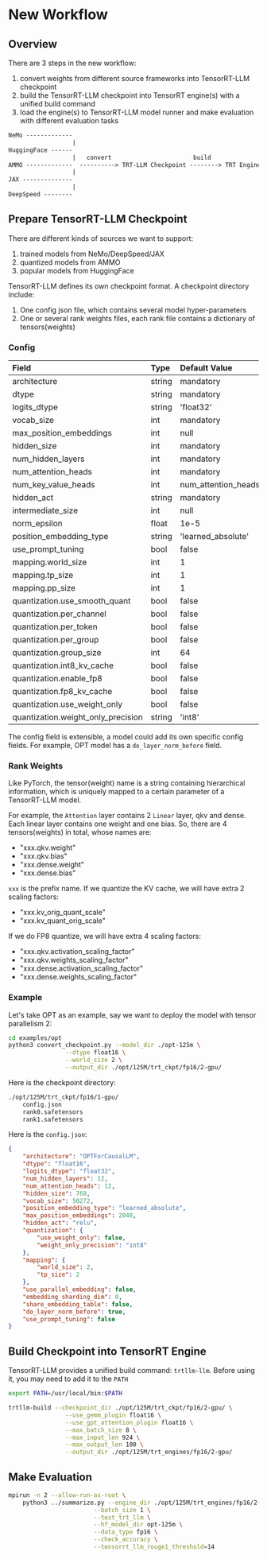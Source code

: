 # New Workflow

## Overview

There are 3 steps in the new workflow:

1. convert weights from different source frameworks into TensorRT-LLM checkpoint
2. build the TensorRT-LLM checkpoint into TensorRT engine(s) with a unified build command
3. load the engine(s) to TensorRT-LLM model runner and make evaluation with different evaluation tasks

```txt
NeMo -------------
                  |
HuggingFace ------
                  |   convert                       build                load
AMMO -------------  ----------> TRT-LLM Checkpoint --------> TRT Engine ------> TRT-LLM ModelRunner
                  |
JAX --------------
                  |
DeepSpeed --------
```

## Prepare TensorRT-LLM Checkpoint

There are different kinds of sources we want to support:

1. trained models from NeMo/DeepSpeed/JAX
2. quantized models from AMMO
3. popular models from HuggingFace

TensorRT-LLM defines its own checkpoint format. A checkpoint directory include:

1. One config json file, which contains several model hyper-parameters
2. One or several rank weights files, each rank file contains a dictionary of tensors(weights)

### Config

| Field                                  | Type       | Default Value       |
| :------------------------------------- | :--------- | :------------------ |
| architecture                           | string     | mandatory           |
| dtype                                  | string     | mandatory           |
| logits_dtype                           | string     | 'float32'           |
| vocab_size                             | int        | mandatory           |
| max_position_embeddings                | int        | null                |
| hidden_size                            | int        | mandatory           |
| num_hidden_layers                      | int        | mandatory           |
| num_attention_heads                    | int        | mandatory           |
| num_key_value_heads                    | int        | num_attention_heads |
| hidden_act                             | string     | mandatory           |
| intermediate_size                      | int        | null                |
| norm_epsilon                           | float      | 1e-5                |
| position_embedding_type                | string     | 'learned_absolute'  |
| use_prompt_tuning                      | bool       | false               |
| mapping.world_size                     | int        | 1                   |
| mapping.tp_size                        | int        | 1                   |
| mapping.pp_size                        | int        | 1                   |
| quantization.use_smooth_quant          | bool       | false               |
| quantization.per_channel               | bool       | false               |
| quantization.per_token                 | bool       | false               |
| quantization.per_group                 | bool       | false               |
| quantization.group_size                | int        | 64                  |
| quantization.int8_kv_cache             | bool       | false               |
| quantization.enable_fp8                | bool       | false               |
| quantization.fp8_kv_cache              | bool       | false               |
| quantization.use_weight_only           | bool       | false               |
| quantization.weight_only_precision     | string     | 'int8'              |

The config field is extensible, a model could add its own specific config fields.
For example, OPT model has a `do_layer_norm_before` field.

### Rank Weights

Like PyTorch, the tensor(weight) name is a string containing hierarchical information,
which is uniquely mapped to a certain parameter of a TensorRT-LLM model.

For example, the `Attention` layer contains 2 `Linear` layer, qkv and dense.
Each linear layer contains one weight and one bias.
So, there are 4 tensors(weights) in total, whose names are:

- "xxx.qkv.weight"
- "xxx.qkv.bias"
- "xxx.dense.weight"
- "xxx.dense.bias"

`xxx` is the prefix name. If we quantize the KV cache, we will have extra 2 scaling factors:

- "xxx.kv_orig_quant_scale"
- "xxx.kv_quant_orig_scale"

If we do FP8 quantize, we will have extra 4 scaling factors:

- "xxx.qkv.activation_scaling_factor"
- "xxx.qkv.weights_scaling_factor"
- "xxx.dense.activation_scaling_factor"
- "xxx.dense.weights_scaling_factor"

### Example

Let's take OPT as an example, say we want to deploy the model with tensor parallelism 2:

```bash
cd examples/opt
python3 convert_checkpoint.py --model_dir ./opt-125m \
                --dtype float16 \
                --world_size 2 \
                --output_dir ./opt/125M/trt_ckpt/fp16/2-gpu/
```

Here is the checkpoint directory:

```txt
./opt/125M/trt_ckpt/fp16/1-gpu/
    config.json
    rank0.safetensors
    rank1.safetensors
```

Here is the `config.json`:

```json
{
    "architecture": "OPTForCausalLM",
    "dtype": "float16",
    "logits_dtype": "float32",
    "num_hidden_layers": 12,
    "num_attention_heads": 12,
    "hidden_size": 768,
    "vocab_size": 50272,
    "position_embedding_type": "learned_absolute",
    "max_position_embeddings": 2048,
    "hidden_act": "relu",
    "quantization": {
        "use_weight_only": false,
        "weight_only_precision": "int8"
    },
    "mapping": {
        "world_size": 2,
        "tp_size": 2
    },
    "use_parallel_embedding": false,
    "embedding_sharding_dim": 0,
    "share_embedding_table": false,
    "do_layer_norm_before": true,
    "use_prompt_tuning": false
}
```

## Build Checkpoint into TensorRT Engine

TensorRT-LLM provides a unified build command: `trtllm-llm`. Before using it,
you may need to add it to the `PATH`

```bash
export PATH=/usr/local/bin:$PATH

trtllm-build --checkpoint_dir ./opt/125M/trt_ckpt/fp16/2-gpu/ \
                --use_gemm_plugin float16 \
                --use_gpt_attention_plugin float16 \
                --max_batch_size 8 \
                --max_input_len 924 \
                --max_output_len 100 \
                --output_dir ./opt/125M/trt_engines/fp16/2-gpu/
```

## Make Evaluation

```bash
mpirun -n 2 --allow-run-as-root \
    python3 ../summarize.py --engine_dir ./opt/125M/trt_engines/fp16/2-gpu/ \
                        --batch_size 1 \
                        --test_trt_llm \
                        --hf_model_dir opt-125m \
                        --data_type fp16 \
                        --check_accuracy \
                        --tensorrt_llm_rouge1_threshold=14
```
